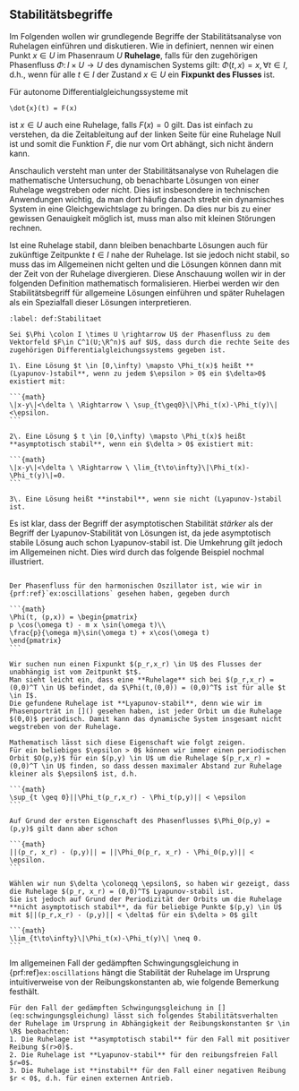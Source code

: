 ## Stabilitätsbegriffe

Im Folgenden wollen wir grundlegende Begriffe der Stabilitätsanalyse von Ruhelagen einführen und diskutieren.
Wie in [](s:fluesse) definiert, nennen wir einen Punkt $x\in U$ im Phasenraum $U$ **Ruhelage**, falls für den zugehörigen Phasenfluss $\Phi \colon I \times U \rightarrow U$ des dynamischen Systems gilt: $\Phi(t,x) = x, \forall t \in I$, d.h., wenn für alle $t \in I$ der Zustand $x \in U$ ein **Fixpunkt des Flusses** ist. 

Für autonome Differentialgleichungssysteme mit

```{math}
\dot{x}(t) = F(x)
```

ist $x \in U$ auch eine Ruhelage, falls $F(x) = 0$ gilt. 
Das ist einfach zu verstehen, da die Zeitableitung auf der linken Seite für eine Ruhelage Null ist und somit die Funktion $F$, die nur vom Ort abhängt, sich nicht ändern kann.

Anschaulich versteht man unter der Stabilitätsanalyse von Ruhelagen die mathematische Untersuchung, ob benachbarte Lösungen von einer Ruhelage wegstreben oder nicht. 
Dies ist insbesondere in technischen Anwendungen wichtig, da man dort häufig danach strebt ein dynamisches System in eine Gleichgewichtslage zu bringen.
Da dies nur bis zu einer gewissen Genauigkeit möglich ist, muss man also mit kleinen Störungen rechnen.

Ist eine Ruhelage stabil, dann bleiben benachbarte Lösungen auch für zukünftige Zeitpunkte $t \in I$ nahe der Ruhelage.
Ist sie jedoch nicht stabil, so muss das im Allgemeinen nicht gelten und die Lösungen können dann mit der Zeit von der Ruhelage divergieren.
Diese Anschauung wollen wir in der folgenden Definition mathematisch formalisieren.
Hierbei werden wir den Stabilitätsbegriff für allgemeine Lösungen einführen und später Ruhelagen als ein Spezialfall dieser Lösungen interpretieren.

````{prf:definition} Stabilität von Lösungen
:label: def:Stabilitaet

Sei $\Phi \colon I \times U \rightarrow U$ der Phasenfluss zu dem Vektorfeld $F\in C^1(U;\R^n)$ auf $U$, dass durch die rechte Seite des zugehörigen Differentialgleichungssystems gegeben ist.

1\. Eine Lösung $t \in [0,\infty) \mapsto \Phi_t(x)$ heißt **(Lyapunov-)stabil**, wenn zu jedem $\epsilon > 0$ ein $\delta>0$ existiert mit:

```{math}
\|x-y\|<\delta \ \Rightarrow \ \sup_{t\geq0}\|\Phi_t(x)-\Phi_t(y)\|<\epsilon.
```

2\. Eine Lösung $ t \in [0,\infty) \mapsto \Phi_t(x)$ heißt **asymptotisch stabil**, wenn ein $\delta > 0$ existiert mit:

```{math}
\|x-y\|<\delta \ \Rightarrow \ \lim_{t\to\infty}\|\Phi_t(x)-\Phi_t(y)\|=0.
```

3\. Eine Lösung heißt **instabil**, wenn sie nicht (Lyapunov-)stabil ist.
````

Es ist klar, dass der Begriff der asymptotischen Stabilität *stärker* als der Begriff der Lyapunov-Stabilität von Lösungen ist, da jede asymptotisch stabile Lösung auch schon Lyapunov-stabil ist.
Die Umkehrung gilt jedoch im Allgemeinen nicht.
Dies wird durch das folgende Beispiel nochmal illustriert.

````{prf:example} Stabilitätsanalyse für den harmonischer Oszillator

Der Phasenfluss für den harmonischen Oszillator ist, wie wir in {prf:ref}`ex:oscillations` gesehen haben, gegeben durch 

```{math}
\Phi(t, (p,x)) = \begin{pmatrix}
p \cos(\omega t) - m x \sin(\omega t)\\
\frac{p}{\omega m}\sin(\omega t) + x\cos(\omega t)
\end{pmatrix}
```
 
Wir suchen nun einen Fixpunkt $(p_r,x_r) \in U$ des Flusses der unabhängig ist vom Zeitpunkt $t$. 
Man sieht leicht ein, dass eine **Ruhelage** sich bei $(p_r,x_r) = (0,0)^T \in U$ befindet, da $\Phi(t,(0,0)) = (0,0)^T$ ist für alle $t \in I$.
Die gefundene Ruhelage ist **Lyapunov-stabil**, denn wie wir im Phasenporträt in []() gesehen haben, ist jeder Orbit um die Ruhelage $(0,0)$ periodisch. Damit kann das dynamische System insgesamt nicht wegstreben von der Ruhelage.

Mathematisch lässt sich diese Eigenschaft wie folgt zeigen.
Für ein beliebiges $\epsilon > 0$ können wir immer einen periodischen Orbit $O(p,y)$ für ein $(p,y) \in U$ um die Ruhelage $(p_r,x_r) = (0,0)^T \in U$ finden, so dass dessen maximaler Abstand zur Ruhelage kleiner als $\epsilon$ ist, d.h.

```{math}
\sup_{t \geq 0}||\Phi_t(p_r,x_r) - \Phi_t(p,y)|| < \epsilon
```

Auf Grund der ersten Eigenschaft des Phasenflusses $\Phi_0(p,y) = (p,y)$ gilt dann aber schon

```{math}
||(p_r, x_r) - (p,y)|| = ||\Phi_0(p_r, x_r) - \Phi_0(p,y)|| < \epsilon.
```

Wählen wir nun $\delta \coloneqq \epsilon$, so haben wir gezeigt, dass die Ruhelage $(p_r, x_r) = (0,0)^T$ Lyapunov-stabil ist.
Sie ist jedoch auf Grund der Periodizität der Orbits um die Ruhelage **nicht asymptotisch stabil**, da für beliebige Punkte $(p,y) \in U$ mit $||(p_r,x_r) - (p,y)|| < \delta$ für ein $\delta > 0$ gilt

```{math}
\lim_{t\to\infty}\|\Phi_t(x)-\Phi_t(y)\| \neq 0.
```
````

Im allgemeinen Fall der gedämpften Schwingungsgleichung in {prf:ref}`ex:oscillations` hängt die Stabilität der Ruhelage im Ursprung intuitiverweise von der Reibungskonstanten ab, wie folgende Bemerkung festhält.

````{prf:remark} Stabilität bei der gedämpften Schwingungsgleichung
Für den Fall der gedämpften Schwingungsgleichung in [](eq:schwingungsgleichung) lässt sich folgendes Stabilitätsverhalten der Ruhelage im Ursprung in Abhängigkeit der Reibungskonstanten $r \in \R$ beobachten:
1. Die Ruhelage ist **asymptotisch stabil** für den Fall mit positiver Reibung $(r>0)$.
2. Die Ruhelage ist **Lyapunov-stabil** für den reibungsfreien Fall $r=0$.
3. Die Ruhelage ist **instabil** für den Fall einer negativen Reibung $r < 0$, d.h. für einen externen Antrieb.
````